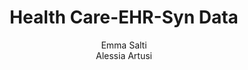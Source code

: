 ---
schema: default
title: Health Care-EHR-Syn Data
organization: KnowDive
notes: >-
  There is an increasing interest across European Union (EU) institutions,
  government and healthcare systems to digitalise the healthcare ecosystem. As
  it was proven by the COVID-19 pandemic, a digital healthcare ecosystem would
  facilitate across-borders processes, creating homogeneity across Europe. There
  is not a single common European Electronic Health Record (EHR) system for all
  EU member states. The objective of this project is to develop an easy-to-use
  knowledge graph that, integrated with EHR data, will result in a tool that
  facilitates healthcare data visibility and transfer. The aim of the project is
  to build a knowledge graph (KG) concerning healthcare heterogeneous data about
  patients, professionals, facilities and other entities from European countries
  with different healthcare systems. This result could be the foundation to
  create a service which help the citizens to handle their own healthcare data,
  in a context in which the citizens moves around Europe.
resources:
  - name: KGE - HealthCare-EHR-Syn Data
    url: 'https://emmabalzarini.github.io/Healthcare-EHR-SynData/'
    format: html
license: 'http://www.opendefinition.org/licenses/odc-by'
category:
  - Health
maintainer: Simone Bocca
maintainer_email: simone.bocca@unitn.it
author: Emma Salti <br> Alessia Artusi
author_email: emma.salti@unitn.it <br> alessia.artusi@studenti.unitn.it
tags: 'kge,health,synthetic'
pub_date: 21/01/2023
---